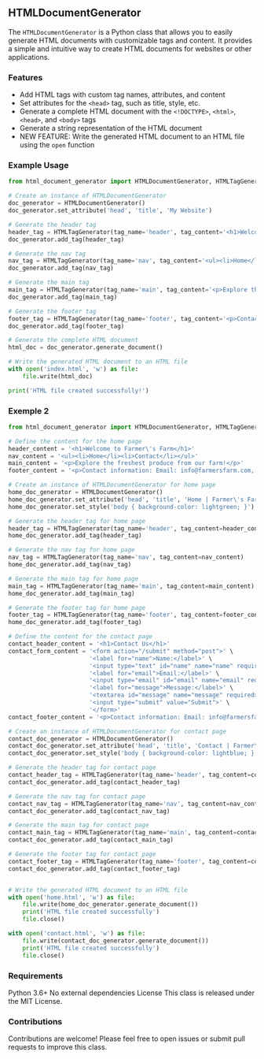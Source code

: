 ## HTMLDocumentGenerator

The `HTMLDocumentGenerator` is a Python class that allows you to easily generate HTML documents with customizable tags and content. It provides a simple and intuitive way to create HTML documents for websites or other applications.

### Features
- Add HTML tags with custom tag names, attributes, and content
- Set attributes for the `<head>` tag, such as title, style, etc.
- Generate a complete HTML document with the `<!DOCTYPE>`, `<html>`, `<head>`, and `<body>` tags
- Generate a string representation of the HTML document
- NEW FEATURE: Write the generated HTML document to an HTML file using the `open` function

### Example Usage

```python
from html_document_generator import HTMLDocumentGenerator, HTMLTagGenerator

# Create an instance of HTMLDocumentGenerator
doc_generator = HTMLDocumentGenerator()
doc_generator.set_attribute('head', 'title', 'My Website')

# Generate the header tag
header_tag = HTMLTagGenerator(tag_name='header', tag_content='<h1>Welcome to My Website</h1>')
doc_generator.add_tag(header_tag)

# Generate the nav tag
nav_tag = HTMLTagGenerator(tag_name='nav', tag_content='<ul><li>Home</li><li>Contact</li></ul>')
doc_generator.add_tag(nav_tag)

# Generate the main tag
main_tag = HTMLTagGenerator(tag_name='main', tag_content='<p>Explore the content of my website!</p>')
doc_generator.add_tag(main_tag)

# Generate the footer tag
footer_tag = HTMLTagGenerator(tag_name='footer', tag_content='<p>Contact information: email@example.com, Phone: 123-456-7890</p>')
doc_generator.add_tag(footer_tag)

# Generate the complete HTML document
html_doc = doc_generator.generate_document()

# Write the generated HTML document to an HTML file
with open('index.html', 'w') as file:
    file.write(html_doc)

print('HTML file created successfully!')
```

### Exemple 2

```python
from html_document_generator import HTMLDocumentGenerator, HTMLTagGenerator

# Define the content for the home page
header_content = '<h1>Welcome to Farmer\'s Farm</h1>'
nav_content = '<ul><li>Home</li><li>Contact</li></ul>'
main_content = '<p>Explore the freshest produce from our farm!</p>'
footer_content = '<p>Contact information: Email: info@farmersfarm.com, Phone: 123-456-7890</p>'

# Create an instance of HTMLDocumentGenerator for home page
home_doc_generator = HTMLDocumentGenerator()
home_doc_generator.set_attribute('head', 'title', 'Home | Farmer\'s Farm')
home_doc_generator.set_style('body { background-color: lightgreen; }')

# Generate the header tag for home page
header_tag = HTMLTagGenerator(tag_name='header', tag_content=header_content)
home_doc_generator.add_tag(header_tag)

# Generate the nav tag for home page
nav_tag = HTMLTagGenerator(tag_name='nav', tag_content=nav_content)
home_doc_generator.add_tag(nav_tag)

# Generate the main tag for home page
main_tag = HTMLTagGenerator(tag_name='main', tag_content=main_content)
home_doc_generator.add_tag(main_tag)

# Generate the footer tag for home page
footer_tag = HTMLTagGenerator(tag_name='footer', tag_content=footer_content)
home_doc_generator.add_tag(footer_tag)

# Define the content for the contact page
contact_header_content = '<h1>Contact Us</h1>'
contact_form_content = '<form action="/submit" method="post">' \
                       '<label for="name">Name:</label>' \
                       '<input type="text" id="name" name="name" required>' \
                       '<label for="email">Email:</label>' \
                       '<input type="email" id="email" name="email" required>' \
                       '<label for="message">Message:</label>' \
                       '<textarea id="message" name="message" required></textarea>' \
                       '<input type="submit" value="Submit">' \
                       '</form>'
contact_footer_content = '<p>Contact information: Email: info@farmersfarm.com, Phone: 123-456-7890</p>'

# Create an instance of HTMLDocumentGenerator for contact page
contact_doc_generator = HTMLDocumentGenerator()
contact_doc_generator.set_attribute('head', 'title', 'Contact | Farmer\'s Farm')
contact_doc_generator.set_style('body { background-color: lightblue; }')

# Generate the header tag for contact page
contact_header_tag = HTMLTagGenerator(tag_name='header', tag_content=contact_header_content)
contact_doc_generator.add_tag(contact_header_tag)

# Generate the nav tag for contact page
contact_nav_tag = HTMLTagGenerator(tag_name='nav', tag_content=nav_content)
contact_doc_generator.add_tag(contact_nav_tag)

# Generate the main tag for contact page
contact_main_tag = HTMLTagGenerator(tag_name='main', tag_content=contact_form_content)
contact_doc_generator.add_tag(contact_main_tag)

# Generate the footer tag for contact page
contact_footer_tag = HTMLTagGenerator(tag_name='footer', tag_content=contact_footer_content)
contact_doc_generator.add_tag(contact_footer_tag)


# Write the generated HTML document to an HTML file
with open('home.html', 'w') as file:
    file.write(home_doc_generator.generate_document())
    print('HTML file created successfully')
    file.close()

with open('contact.html', 'w') as file:
    file.write(contact_doc_generator.generate_document())
    print('HTML file created successfully')
    file.close()
```

### Requirements

Python 3.6+
No external dependencies
License
This class is released under the MIT License.

### Contributions
Contributions are welcome! Please feel free to open issues or submit pull requests to improve this class.
